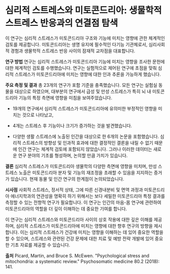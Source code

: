 ﻿# 심리적 스트레스와 미토콘드리아: 생물학적 스트레스 반응과의 연결점 탐색

이 연구는 심리적 스트레스가 미토콘드리아 구조와 기능에 미치는 영향에 관한 체계적인 검토를 제공합니다. 미토콘드리아는 생명 유지에 필수적인 다기능 기관체로서, 심리사회적 경험과 생물학적 스트레스 반응 사이의 잠재적 교차점을 대표합니다​​.

**연구 방법**
연구는 심리적 스트레스가 미토콘드리아 기능에 미치는 영향을 조사한 문헌에 대한 체계적인 검토를 수행했습니다. 연구는 실험적으로 제어된 연구에 초점을 맞춰 심리적 스트레스가 미토콘드리아에 미치는 영향에 대한 인과 추론을 가능하게 했습니다​​.

**주요 측정 및 결과**
총 23개의 연구가 포함 기준을 충족했습니다. 모든 연구는 실험실 동물을 대상으로 하였으며, 대부분의 연구에서 급성 및 만성 스트레스가 특히 뇌 내 미토콘드리아 기능의 특정 측면에 영향을 미침을 보여주었습니다. 

 - 19개의 연구에서 심리적 스트레스가 미토콘드리아에 유의미한 부정적인 영향을 미치는 것으로 나타났고, 
 
 - 4개는 스트레스 후 기능이나 크기가 증가하는 것을 발견했습니다​​.

 - 다양한 생활 스트레스에 노출된 인간을 대상으로 한 6개의 논문을 포함했습니다. 심리적 스트레스의 방향성 및 인과적 효과에 대한 결정적인 결론을 내릴 수 없기 때문에 인간 연구는 체계적 검토에 포함되지 않았습니다. 그러나 이러한 데이터는 새로운 연구 분야의 기초를 형성하며, 논의할 만큼 가치가 있습니다​​.

**결론**
심리적 스트레스가 미토콘드리아 생물학의 다양한 측면에 영향을 미치며, 만성 스트레스 노출은 미토콘드리아 분자 및 기능의 재조정을 초래할 수 있음을 지지하는 증거가 있습니다. 현재 동물 및 인간 연구의 한계점이 논의되었습니다​​.

**시사점**
사회적 스트레스, 정서적 상태, 그에 따른 신경내분비 및 면역 과정과 미토콘드리아 에너지학과의 연관성을 명확히 하기 위해서는 보다 세밀한 미토콘드리아 특정 결과를 측정할 수 있는 전향적 연구가 필요합니다. 이 연구는 인간의 마음-몸 연구에 관련하여 미토콘드리아의 역할을 더 깊이 이해하는 데 중요한 기여를 합니다​​.

이 연구는 심리적 스트레스와 미토콘드리아 사이의 상호 작용에 대한 깊은 이해를 제공하며, 심리적 스트레스가 미토콘드리아에 미치는 영향에 대한 향후 연구의 방향을 제시합니다. 이는 심리적 스트레스가 건강에 미치는 영향을 이해하는 데 있어 중요한 역할을 할 수 있으며, 스트레스와 관련된 건강 문제에 대한 치료 및 예방 전략 개발에 있어 중요한 기초 자료를 제공할 수 있습니다.

**출처**
Picard, Martin, and Bruce S. McEwen. "Psychological stress and mitochondria: a systematic review." Psychosomatic medicine 80.2 (2018): 141.
